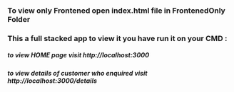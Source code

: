 

### To view only Frontened open index.html file in FrontenedOnly Folder 

### This a full stacked app to view it you have run it on your CMD :

#####  to view HOME page visit  http://localhost:3000
  
##### to view details of customer who enquired visit  http://localhost:3000/details
  
  
  
